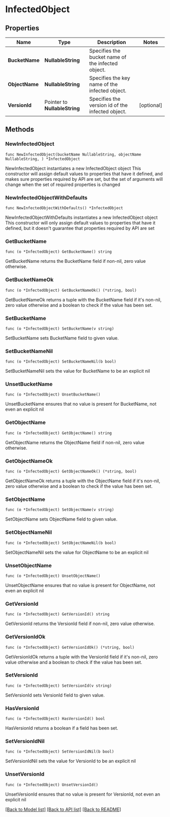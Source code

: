 # InfectedObject

## Properties

Name | Type | Description | Notes
------------ | ------------- | ------------- | -------------
**BucketName** | **NullableString** | Specifies the bucket name of the infected object. | 
**ObjectName** | **NullableString** | Specifies the key name of the infected object. | 
**VersionId** | Pointer to **NullableString** | Specifies the version id of the infected object. | [optional] 

## Methods

### NewInfectedObject

`func NewInfectedObject(bucketName NullableString, objectName NullableString, ) *InfectedObject`

NewInfectedObject instantiates a new InfectedObject object
This constructor will assign default values to properties that have it defined,
and makes sure properties required by API are set, but the set of arguments
will change when the set of required properties is changed

### NewInfectedObjectWithDefaults

`func NewInfectedObjectWithDefaults() *InfectedObject`

NewInfectedObjectWithDefaults instantiates a new InfectedObject object
This constructor will only assign default values to properties that have it defined,
but it doesn't guarantee that properties required by API are set

### GetBucketName

`func (o *InfectedObject) GetBucketName() string`

GetBucketName returns the BucketName field if non-nil, zero value otherwise.

### GetBucketNameOk

`func (o *InfectedObject) GetBucketNameOk() (*string, bool)`

GetBucketNameOk returns a tuple with the BucketName field if it's non-nil, zero value otherwise
and a boolean to check if the value has been set.

### SetBucketName

`func (o *InfectedObject) SetBucketName(v string)`

SetBucketName sets BucketName field to given value.


### SetBucketNameNil

`func (o *InfectedObject) SetBucketNameNil(b bool)`

 SetBucketNameNil sets the value for BucketName to be an explicit nil

### UnsetBucketName
`func (o *InfectedObject) UnsetBucketName()`

UnsetBucketName ensures that no value is present for BucketName, not even an explicit nil
### GetObjectName

`func (o *InfectedObject) GetObjectName() string`

GetObjectName returns the ObjectName field if non-nil, zero value otherwise.

### GetObjectNameOk

`func (o *InfectedObject) GetObjectNameOk() (*string, bool)`

GetObjectNameOk returns a tuple with the ObjectName field if it's non-nil, zero value otherwise
and a boolean to check if the value has been set.

### SetObjectName

`func (o *InfectedObject) SetObjectName(v string)`

SetObjectName sets ObjectName field to given value.


### SetObjectNameNil

`func (o *InfectedObject) SetObjectNameNil(b bool)`

 SetObjectNameNil sets the value for ObjectName to be an explicit nil

### UnsetObjectName
`func (o *InfectedObject) UnsetObjectName()`

UnsetObjectName ensures that no value is present for ObjectName, not even an explicit nil
### GetVersionId

`func (o *InfectedObject) GetVersionId() string`

GetVersionId returns the VersionId field if non-nil, zero value otherwise.

### GetVersionIdOk

`func (o *InfectedObject) GetVersionIdOk() (*string, bool)`

GetVersionIdOk returns a tuple with the VersionId field if it's non-nil, zero value otherwise
and a boolean to check if the value has been set.

### SetVersionId

`func (o *InfectedObject) SetVersionId(v string)`

SetVersionId sets VersionId field to given value.

### HasVersionId

`func (o *InfectedObject) HasVersionId() bool`

HasVersionId returns a boolean if a field has been set.

### SetVersionIdNil

`func (o *InfectedObject) SetVersionIdNil(b bool)`

 SetVersionIdNil sets the value for VersionId to be an explicit nil

### UnsetVersionId
`func (o *InfectedObject) UnsetVersionId()`

UnsetVersionId ensures that no value is present for VersionId, not even an explicit nil

[[Back to Model list]](../README.md#documentation-for-models) [[Back to API list]](../README.md#documentation-for-api-endpoints) [[Back to README]](../README.md)


